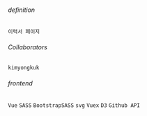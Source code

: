 ###### definition

`이력서 페이지`

###### Collaborators

`kimyongkuk`

###### frontend

`Vue` `SASS` `BootstrapSASS` `svg` `Vuex` `D3` `Github API`

